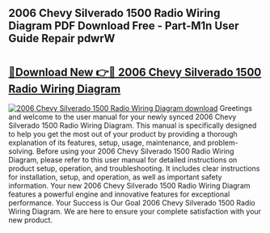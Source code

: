 ## 2006 Chevy Silverado 1500 Radio Wiring Diagram PDF Download Free - Part-M1n User Guide Repair pdwrW

# <h2><a href="http://dfo61u.blite.top/?on=2006+Chevy+Silverado+1500+Radio+Wiring+Diagram">🔗Download New 👉🔴 2006 Chevy Silverado 1500 Radio Wiring Diagram</a></h2>

[![2006 Chevy Silverado 1500 Radio Wiring Diagram download](https://i.imgur.com/lujVjoI.png)](http://dfo61u.blite.top/?on=2006+Chevy+Silverado+1500+Radio+Wiring+Diagram)
Greetings and welcome to the user manual for your newly synced 2006 Chevy Silverado 1500 Radio Wiring Diagram. This manual is specifically designed to help you get the most out of your product by providing a thorough explanation of its features, setup, usage, maintenance, and problem-solving. Before using your 2006 Chevy Silverado 1500 Radio Wiring Diagram, please refer to this user manual for detailed instructions on product setup, operation, and troubleshooting. It includes clear instructions for installation, setup, and operation, as well as important safety information. Your new 2006 Chevy Silverado 1500 Radio Wiring Diagram features a powerful engine and innovative features for exceptional performance. Your Success is Our Goal 2006 Chevy Silverado 1500 Radio Wiring Diagram. We are here to ensure your complete satisfaction with your new product.
